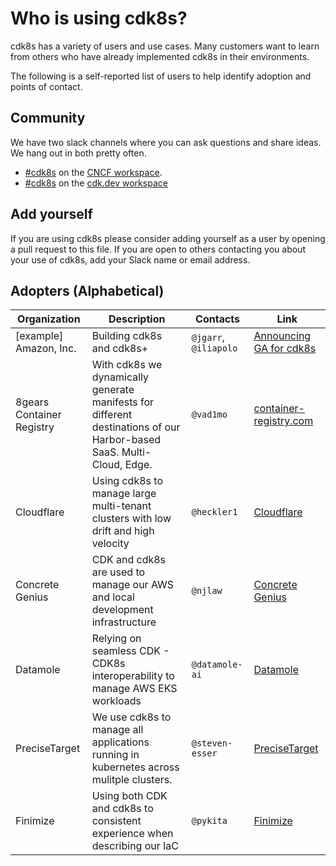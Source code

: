 # Who is using cdk8s?

cdk8s has a variety of users and use cases.
Many customers want to learn from others who have already implemented cdk8s in their environments.

The following is a self-reported list of users to help identify adoption and points of contact.

## Community

We have two slack channels where you can ask questions and share ideas. We hang out in both pretty often.

- [#cdk8s](https://cloud-native.slack.com/archives/C02KCDACGTT) on the [CNCF workspace](https://communityinviter.com/apps/cloud-native/cncf).
- [#cdk8s](https://cdk-dev.slack.com/archives/C0184GCBY4X) on the [cdk.dev workspace](https://cdk.dev/)

## Add yourself

If you are using cdk8s please consider adding yourself as a user by opening a pull request to this file.
If you are open to others contacting you about your use of cdk8s, add your Slack name or email address.

## Adopters (Alphabetical)

| Organization | Description | Contacts | Link |
| --- | --- | --- | --- |
| [example] Amazon, Inc. | Building cdk8s and cdk8s+ | `@jgarr`, `@iliapolo` | [Announcing GA for cdk8s](https://aws.amazon.com/blogs/containers/announcing-the-general-availability-of-cdk8s-and-support-for-go/) |
| 8gears Container Registry | With cdk8s we dynamically generate manifests for different destinations of our Harbor-based SaaS. Multi-Cloud, Edge.  | `@vad1mo`  | [container-registry.com](https://container-registry.com/) |
| Cloudflare | Using cdk8s to manage large multi-tenant clusters with low drift and high velocity | `@heckler1` | [Cloudflare](https://www.cloudflare.com) |
| Concrete Genius | CDK and cdk8s are used to manage our AWS and local development infrastructure | `@njlaw` | [Concrete Genius](https://concretegenius.com) |
| Datamole | Relying on seamless CDK - CDK8s interoperability to manage AWS EKS workloads | `@datamole-ai` | [Datamole](https://www.datamole.ai/) |
| PreciseTarget | We use cdk8s to manage all applications running in kubernetes across mulitple clusters. | `@steven-esser` | [PreciseTarget](https://www.precisetarget.com) |
| Finimize | Using both CDK and cdk8s to consistent experience when describing our IaC | `@pykita` | [Finimize](https://finimize.com/) |
